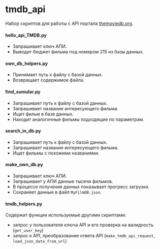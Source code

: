 # tmdb_api
Набор скриптов для работы с API портала [themoviedb.org](https://www.themoviedb.org/).

#### hello_api_TMDB.py
- Запрашивает ключ АПИ.
- Выводит бюджет фильма под номером 215 из базы данных.

#### own_db_helpers.py
- Принимает путь к файлу с базой данных.
- Возвращает содержимое файла.

#### find_sumular.py
- Запрашивает путь к файлу с базой данных.
- Запрашивает название интересующего фильма.
- Ищет фильм в базе данных.
- Находит аналогичные фильмы подходящие по параметрам.

#### search_in_db.py
- Запрашивает путь к файлу с базой данных.
- Запрашивает название интересующего фильма.
- Ищет фильмы с похожими названиями.

#### make_own_db.py
- Запрашивает ключ АПИ.
- Запрашивает у АПИ данные тысячи фильмов.
- В процессе получения данных показывает прогресс загрузки.
- Сохраняет данные в файл `MyFilmDB.json`.

#### tmdb_helpers.py
Содержит функции используемые другими скриптами:
- запрос у пользователя ключа API и его проверка  на валидность (`get_user_key`)
- запрос к API, преобразование ответа API (`make_tmdb_api_request`, `load_json_data_from_url`)
